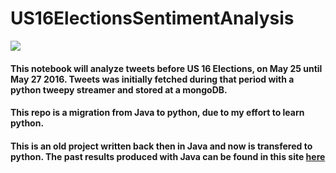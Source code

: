# US16ElectionsSentimentAnalysis

<img src="https://img.shields.io/badge/status%3A-still%20working%20%2F%20experimenting%20%2F%20studying-green.svg" />

#### This notebook will analyze tweets before US 16 Elections, on May 25 until May 27 2016. Tweets was initially fetched during that period with a python tweepy streamer and stored at a mongoDB.

#### This repo is a migration from Java to python, due to my effort to learn python.


#### This is an old project written back then in Java and now is transfered to python. The past results produced with Java can be found in this site [here](https://praxitelisk.github.io/us16-elections-sentiment-analysis.github.io/)
